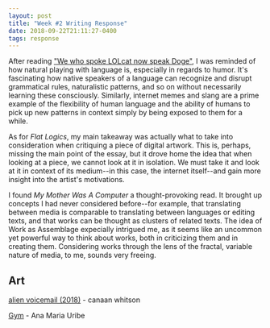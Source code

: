 ```yaml
---
layout: post
title: "Week #2 Writing Response"
date: 2018-09-22T21:11:27-0400
tags: response
---
```


After reading ["We who spoke LOLcat now speak Doge"](https://io9.gizmodo.com/we-who-spoke-lolcat-now-speak-doge-1481243678), I was reminded of how natural playing with language is, especially in regards to humor. It's fascinating how native speakers of a language can recognize and disrupt grammatical rules, naturalistic patterns, and so on without necessarily learning these consciously. Similarly, internet memes and slang are a prime example of the flexibility of human language and the ability of humans to pick up new patterns in context simply by being exposed to them for a while.

As for _Flat Logics_, my main takeaway was actually what to take into consideration when critiquing a piece of digital artwork. This is, perhaps, missing the main point of the essay, but it drove home the idea that when looking at a piece, we cannot look at it in isolation. We must take it and look at it in context of its medium--in this case, the internet itself--and gain more insight into the artist's motivations.

I found _My Mother Was A Computer_ a thought-provoking read. It brought up concepts I had never considered before--for example, that translating between media is comparable to translating between languages or editing texts, and that works can be thought as clusters of related texts. The idea of Work as Assemblage expecially intrigued me, as it seems like an uncommon yet powerful way to think about works, both in criticizing them and in creating them. Considering works through the lens of the fractal, variable nature of media, to me, sounds very freeing.


## Art

[alien voicemail (2018)](http://internetpoetry.co.uk/post/172630868823) - canaan whitson

[Gym](http://vispo.com/uribe/gym.html) - Ana Maria Uribe
